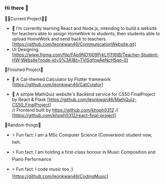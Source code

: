 ### Hi there 👋

✍🏻Current Project✍🏻
- 🔭 I’m currently learning React and Node.js, intending to build a website for teachers able to assign HomeWork to students, then students able to upload HomeWork and send back to teachers. [https://github.com/leonkwan46/CommunicationWebsite.git]
- UI Designing: [https://www.figma.com/file/FAp9NO1jl09PrkLYl116tB/Teacher-Student-HW-Website?node-id=0%3A1&t=TVlSgfcwAeNcH5qo-0]

📝Finished Project📝

- 🌱 A Cat-themed Calculator by Flutter framework [https://github.com/leonkwan46/CatCulator]

- 🌱 A simple MathQuiz website's Backend service for CS50 FinalProject by React & Flask [https://github.com/leonkwan46/MathQuiz-CS50_FinalProject]   
// Frontend built by https://github.com/khoph0312 // [https://github.com/khoph0312/react-final-project]

🥴Random things🥴

- ⚡ Fun fact: I am a MSc Computer Science (Conversion) student now, heh.

- ⚡ Fun fact: I am holding a first-class honour in Music Composition and Piano Performance

- ⚡ Fun fact: I code music too :) [https://github.com/leonkwan46/CodingMusic]

<!--
**leonkwan46/leonkwan46** is a ✨ _special_ ✨ repository because its `README.md` (this file) appears on your GitHub profile.

Here are some ideas to get you started:

- 🔭 I’m currently working on ...
- 🌱 I’m currently learning ...
- 👯 I’m looking to collaborate on ...
- 🤔 I’m looking for help with ...
- 💬 Ask me about ...
- 📫 How to reach me: ...
- 😄 Pronouns: ...
- ⚡ Fun fact: ...
-->
